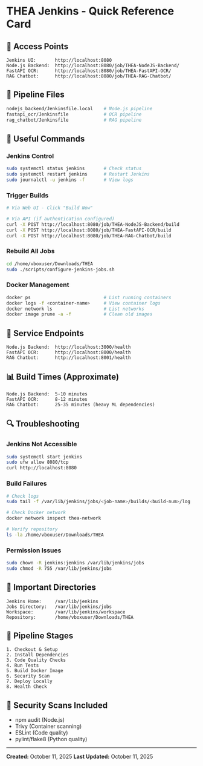 # THEA Jenkins - Quick Reference Card

## 🚀 Access Points

```
Jenkins UI:       http://localhost:8080
Node.js Backend:  http://localhost:8080/job/THEA-NodeJS-Backend/
FastAPI OCR:      http://localhost:8080/job/THEA-FastAPI-OCR/
RAG Chatbot:      http://localhost:8080/job/THEA-RAG-Chatbot/
```

## 📝 Pipeline Files

```bash
nodejs_backend/Jenkinsfile.local    # Node.js pipeline
fastapi_ocr/Jenkinsfile             # OCR pipeline
rag_chatbot/Jenkinsfile             # RAG pipeline
```

## 🔧 Useful Commands

### Jenkins Control
```bash
sudo systemctl status jenkins       # Check status
sudo systemctl restart jenkins      # Restart Jenkins
sudo journalctl -u jenkins -f       # View logs
```

### Trigger Builds
```bash
# Via Web UI - Click "Build Now"

# Via API (if authentication configured)
curl -X POST http://localhost:8080/job/THEA-NodeJS-Backend/build
curl -X POST http://localhost:8080/job/THEA-FastAPI-OCR/build
curl -X POST http://localhost:8080/job/THEA-RAG-Chatbot/build
```

### Rebuild All Jobs
```bash
cd /home/vboxuser/Downloads/THEA
sudo ./scripts/configure-jenkins-jobs.sh
```

### Docker Management
```bash
docker ps                           # List running containers
docker logs -f <container-name>     # View container logs
docker network ls                   # List networks
docker image prune -a -f            # Clean old images
```

## 🐳 Service Endpoints

```
Node.js Backend:  http://localhost:3000/health
FastAPI OCR:      http://localhost:8000/health
RAG Chatbot:      http://localhost:8001/health
```

## 📊 Build Times (Approximate)

```
Node.js Backend:  5-10 minutes
FastAPI OCR:      8-12 minutes
RAG Chatbot:      25-35 minutes (heavy ML dependencies)
```

## 🔍 Troubleshooting

### Jenkins Not Accessible
```bash
sudo systemctl start jenkins
sudo ufw allow 8080/tcp
curl http://localhost:8080
```

### Build Failures
```bash
# Check logs
sudo tail -f /var/lib/jenkins/jobs/<job-name>/builds/<build-num>/log

# Check Docker network
docker network inspect thea-network

# Verify repository
ls -la /home/vboxuser/Downloads/THEA
```

### Permission Issues
```bash
sudo chown -R jenkins:jenkins /var/lib/jenkins/jobs
sudo chmod -R 755 /var/lib/jenkins/jobs
```

## 📁 Important Directories

```
Jenkins Home:     /var/lib/jenkins
Jobs Directory:   /var/lib/jenkins/jobs
Workspace:        /var/lib/jenkins/workspace
Repository:       /home/vboxuser/Downloads/THEA
```

## 🎯 Pipeline Stages

```
1. Checkout & Setup
2. Install Dependencies
3. Code Quality Checks
4. Run Tests
5. Build Docker Image
6. Security Scan
7. Deploy Locally
8. Health Check
```

## 🔐 Security Scans Included

- npm audit (Node.js)
- Trivy (Container scanning)
- ESLint (Code quality)
- pylint/flake8 (Python quality)

---
**Created:** October 11, 2025
**Last Updated:** October 11, 2025
